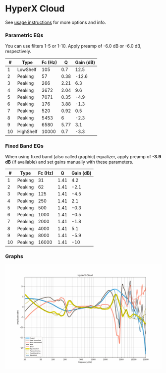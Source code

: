 # HyperX Cloud
See [usage instructions](https://github.com/jaakkopasanen/AutoEq#usage) for more options and info.

### Parametric EQs
You can use filters 1-5 or 1-10. Apply preamp of -6.0 dB or -6.0 dB, respectively.

|   # | Type      |   Fc (Hz) |    Q |   Gain (dB) |
|-----|-----------|-----------|------|-------------|
|   1 | LowShelf  |       105 | 0.7  |        12.5 |
|   2 | Peaking   |        57 | 0.38 |       -12.6 |
|   3 | Peaking   |       266 | 2.21 |         6.3 |
|   4 | Peaking   |      3672 | 2.04 |         9.6 |
|   5 | Peaking   |      7071 | 0.35 |        -4.9 |
|   6 | Peaking   |       176 | 3.88 |        -1.3 |
|   7 | Peaking   |       520 | 0.92 |         0.5 |
|   8 | Peaking   |      5453 | 6    |        -2.3 |
|   9 | Peaking   |      6580 | 5.77 |         3.1 |
|  10 | HighShelf |     10000 | 0.7  |        -3.3 |

### Fixed Band EQs
When using fixed band (also called graphic) equalizer, apply preamp of **-3.9 dB** (if available) and set gains manually with these parameters.

|   # | Type    |   Fc (Hz) |    Q |   Gain (dB) |
|-----|---------|-----------|------|-------------|
|   1 | Peaking |        31 | 1.41 |         4.2 |
|   2 | Peaking |        62 | 1.41 |        -2.1 |
|   3 | Peaking |       125 | 1.41 |        -4.5 |
|   4 | Peaking |       250 | 1.41 |         2.1 |
|   5 | Peaking |       500 | 1.41 |        -0.3 |
|   6 | Peaking |      1000 | 1.41 |        -0.5 |
|   7 | Peaking |      2000 | 1.41 |        -1.8 |
|   8 | Peaking |      4000 | 1.41 |         5.1 |
|   9 | Peaking |      8000 | 1.41 |        -5.9 |
|  10 | Peaking |     16000 | 1.41 |       -10   |

### Graphs
![](./HyperX%20Cloud.png)
